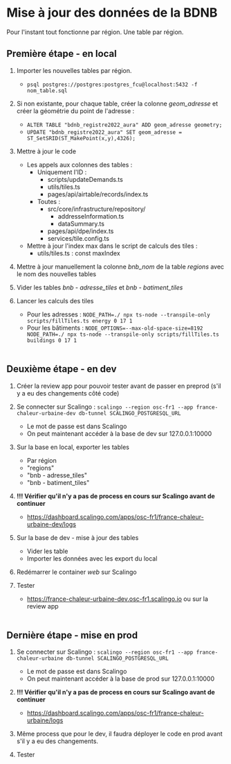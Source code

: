 # Mise à jour des données de la BDNB
Pour l'instant tout fonctionne par région. Une table par région.
<br/>

## Première étape - en local

1. Importer les nouvelles tables par région.
    - `psql postgres://postgres:postgres_fcu@localhost:5432 -f nom_table.sql`

2. Si non existante, pour chaque table, créer la colonne *geom_adresse* et créer la géométrie du point de l'adresse :
    - `ALTER TABLE "bdnb_registre2022_aura" ADD geom_adresse geometry;`
    - `UPDATE "bdnb_registre2022_aura" SET geom_adresse = ST_SetSRID(ST_MakePoint(x,y),4326);`

2. Mettre à jour le code
    - Les appels aux colonnes des tables :
        - Uniquement l'ID :
            - scripts/updateDemands.ts
            - utils/tiles.ts
            - pages/api/airtable/records/index.ts
        - Toutes :
            - src/core/infrastructure/repository/
                - addresseInformation.ts
                - dataSummary.ts
            - pages/api/dpe/index.ts
            - services/tile.config.ts
    - Mettre à jour l'index max dans le script de calculs des tiles :
        - utils/tiles.ts : const maxIndex


3. Mettre à jour manuellement la colonne *bnb_nom* de la table *regions* avec le nom des nouvelles tables

4. Vider les tables *bnb - adresse_tiles* et *bnb - batiment_tiles*

5. Lancer les calculs des tiles
    - Pour les adresses : `NODE_PATH=./ npx ts-node --transpile-only scripts/fillTiles.ts energy 0 17 1`
    - Pour les bâtiments : `NODE_OPTIONS=--max-old-space-size=8192 NODE_PATH=./ npx ts-node --transpile-only scripts/fillTiles.ts buildings 0 17 1`
<br/><br/>

## Deuxième étape - en dev

1. Créer la review app pour pouvoir tester avant de passer en preprod (s'il y a eu des changements côté code)

2. Se connecter sur Scalingo : `scalingo --region osc-fr1 --app france-chaleur-urbaine-dev db-tunnel SCALINGO_POSTGRESQL_URL`
    - Le mot de passe est dans Scalingo
    - On peut maintenant accéder à la base de dev sur 127.0.0.1:10000

3. Sur la base en local, exporter les tables
    - Par région
    - "regions"
    - "bnb - adresse_tiles"
    - "bnb - batiment_tiles"

4. **!!! Vérifier qu'il n'y a pas de process en cours sur Scalingo avant de continuer**
    - https://dashboard.scalingo.com/apps/osc-fr1/france-chaleur-urbaine-dev/logs

5. Sur la base de dev - mise à jour des tables
    - Vider les table
    - Importer les données avec les export du local

6. Redémarrer le container *web* sur Scalingo

7. Tester
    - https://france-chaleur-urbaine-dev.osc-fr1.scalingo.io ou sur la review app
<br/><br/>

## Dernière étape - mise en prod

1. Se connecter sur Scalingo : `scalingo --region osc-fr1 --app france-chaleur-urbaine db-tunnel SCALINGO_POSTGRESQL_URL`
    - Le mot de passe est dans Scalingo
    - On peut maintenant accéder à la base de prod sur 127.0.0.1:10000

2. **!!! Vérifier qu'il n'y a pas de process en cours sur Scalingo avant de continuer**
    - https://dashboard.scalingo.com/apps/osc-fr1/france-chaleur-urbaine/logs

3. Même process que pour le dev, il faudra déployer le code en prod avant s'il y a eu des changements.

4. Tester

